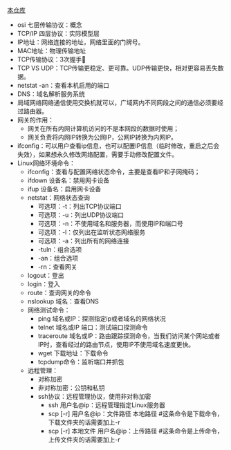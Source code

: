 [本仓库](https://github.com/hellogbx/learn_note)

- osi 七层传输协议：概念
- TCP/IP 四层协议：实际模型层
- IP地址：网络连接的地址，网络里面的门牌号。
- MAC地址：物理传输地址
- TCP传输协议：3次握手🤝
- TCP VS UDP：TCP传输更稳定、更可靠。UDP传输更快，相对更容易丢失数据。
- netstat -an：查看本机启用的端口
- DNS：域名解析服务系统
- 局域网络网络通信使用交换机就可以，广域网内不同网段之间的通信必须要经过路由器。
- 网关的作用：
  * 网关在所有内网计算机访问的不是本网段的数据时使用；
  * 网关负责将内网IP转换为公网IP，公网IP转换为内网IP。
- ifconfig：可以用户查看ip信息，也可以配置IP信息（临时修改，重启之后会失效），如果想永久修改网络配置，需要手动修改配置文件。
- Linux网络环境命令：
  * ifconfig：查看与配置网络状态命令，主要是查看IP和子网掩码；
  * ifdown 设备名：禁用网卡设备
  * ifup 设备名：启用网卡设备
  * netstat：网络状态查询
    * 可选项：-t：列出TCP协议端口
    * 可选项：-u：列出UDP协议端口
    * 可选项：-n：不使用域名和服务器，而使用IP和端口号
    * 可选项：-l：仅列出在监听状态网络服务
    * 可选项：-a：列出所有的网络连接
    * -tuln：组合选项
    * -an：组合选项
    * -rn：查看网关
  * logout：登出
  * login：登入
  * route：查询网关的命令
  * nslookup 域名：查看DNS
  * 网络测试命令：
    * ping 域名或IP：探测指定ip或者域名的网络状况
    * telnet 域名或IP 端口：测试端口探测命令
    * traceroute 域名或IP：路由跟踪探测命令，当我们访问某个网站或者IP时，查看经过的路由节点，使用IP不使用域名速度更快。
    * wget 下载地址：下载命令
    * tcpdump命令：监听端口并抓包
  * 远程管理：
    * 对称加密
    * 非对称加密：公钥和私钥
    * ssh协议：远程管理协议，使用非对称加密
        * ssh 用户名@ip：远程管理指定Linux服务器
        * scp [-r] 用户名@ip：文件路径 本地路径          #这条命令是下载命令，下载文件夹的话需要加上-r
        * scp [-r] 本地文件 用户名@ip：上传路径          #这条命令是上传命令，上传文件夹的话需要加上-r
